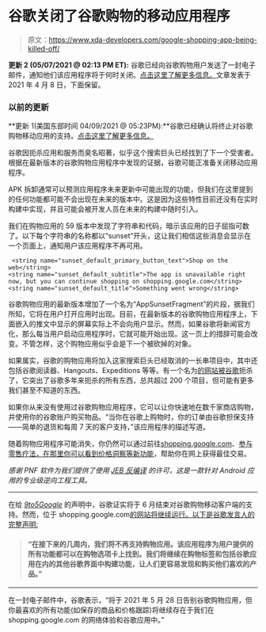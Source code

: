 # 谷歌关闭了谷歌购物的移动应用程序

> 原文：<https://www.xda-developers.com/google-shopping-app-being-killed-off/>

**更新 2 (05/07/2021 @ 02:13 PM ET):** 谷歌已经向谷歌购物用户发送了一封电子邮件，通知他们该应用程序将于何时关闭。[点击这里了解更多信息。](#update2)文章发表于 2021 年 4 月 8 日，下面保留。

### 以前的更新

**更新 1(美国东部时间 04/09/2021 @ 05:23PM):**谷歌已经确认将终止对谷歌购物移动应用的支持。[点击这里了解更多信息。](#update1)

谷歌因扼杀应用和服务而臭名昭著，似乎这个搜索巨头已经找到了下一个受害者。根据在最新版本的谷歌购物应用程序中发现的证据，谷歌可能正准备关闭移动应用程序。

APK 拆卸通常可以预测应用程序未来更新中可能出现的功能，但我们在这里提到的任何功能都可能不会出现在未来的版本中。这是因为这些特性目前还没有在实时构建中实现，并且可能会被开发人员在未来的构建中随时引入。

我们在购物应用的 59 版本中发现了字符串和代码，暗示该应用的日子屈指可数了。以下每个字符串的名称都以“sunset”开头，这让我们相信这些消息会显示在一个页面上，通知用户该应用程序不再可用。

```
 <string name="sunset_default_primary_button_text">Shop on the web</string>
<string name="sunset_default_subtitle">The app is unavailable right now, but you can continue shopping on shopping.google.com</string> 
<string name="sunset_default_title">Something went wrong</string>

```

谷歌购物应用的最新版本增加了一个名为“AppSunsetFragment”的片段，据我们所知，它将在用户打开应用时出现。目前，在最新版本的谷歌购物应用程序上，下面嵌入的推文中显示的屏幕实际上不会向用户显示。然而，如果谷歌将新闻官方化，那么每当用户启动应用程序时，它就可能开始出现。这一页上的措辞可能会改变。不管怎样，这个购物应用似乎会是下一个被砍掉的对象。

如果属实，谷歌的购物应用将加入这家搜索巨头已经取消的一长串项目中，其中还包括谷歌阅读器、Hangouts、Expeditions 等等。有一个名为[的网站被谷歌](https://killedbygoogle.com/)扼杀了，它突出了谷歌多年来扼杀的所有东西，总共超过 200 个项目，但可能有更多我们甚至不知道的东西。

如果你从来没有使用过谷歌购物应用程序，它可以让你快速地在数千家商店购物，并使用你的谷歌账户购买物品。“当你在谷歌上购物时，你的订单由谷歌担保支持——简单的退货和每周 7 天的客户支持，”该应用程序的描述写道。

随着购物应用程序可能消失，你仍然可以通过前往[shopping.google.com](https://shopping.google.com/)、[参与零售疗法，在那里你可以看到价格洞察等新功能](https://www.xda-developers.com/google-shopping-adds-price-insights-to-help-you-get-the-best-deals-online/)，帮助你在网上获得最佳交易。

*感谢 PNF 软件为我们提供了使用* *[JEB 反编译](https://www.pnfsoftware.com/?aid=xdadev)* *的许可，这是一款针对 Android 应用的专业级逆向工程工具。*

* * *

在给 [*9to5Google*](https://9to5google.com/2021/04/09/google-shopping-app/) 的声明中，谷歌证实将于 6 月结束对谷歌购物移动客户端的支持。然而，位于 shopping.google.com[的网站将继续运行。以下是谷歌发言人的完整声明:](https://shopping.google.com/)

> #### “在接下来的几周内，我们将不再支持购物应用。该应用程序为用户提供的所有功能都可以在购物选项卡上找到。我们将继续在购物标签和包括谷歌应用在内的其他谷歌界面中构建功能，让人们更容易发现和购买他们喜欢的产品。”

* * *

在一封电子邮件中，谷歌表示，“将于 2021 年 5 月 28 日告别谷歌购物应用，但你最喜欢的所有功能(如保存的商品和价格跟踪)将继续存在于我们在 shopping.google.com 的网络体验和谷歌应用中。”